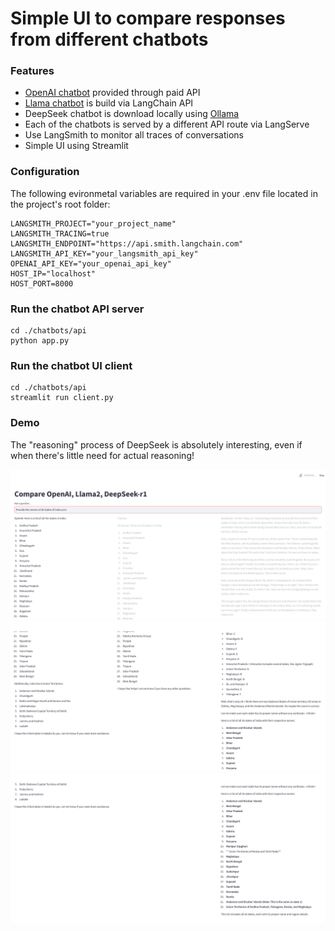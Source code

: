 # Simple UI to compare responses from different chatbots 

### Features
- [OpenAI chatbot](https://openai.com/api/) provided through paid API 
- [Llama chatbot](https://www.llama.com/docs/integration-guides/langchain/) is build via LangChain API
- DeepSeek chatbot is download locally using [Ollama](https://ollama.com/library/deepseek-r1)
- Each of the chatbots is served by a different API route via LangServe
- Use LangSmith to monitor all traces of conversations
- Simple UI using Streamlit

### Configuration
The following evironmetal variables are required in your .env file located in the project's root folder:
```
LANGSMITH_PROJECT="your_project_name"
LANGSMITH_TRACING=true
LANGSMITH_ENDPOINT="https://api.smith.langchain.com"
LANGSMITH_API_KEY="your_langsmith_api_key"
OPENAI_API_KEY="your_openai_api_key"
HOST_IP="localhost"
HOST_PORT=8000
```

### Run the chatbot API server
```
cd ./chatbots/api
python app.py
```

### Run the chatbot UI client
```
cd ./chatbots/api
streamlit run client.py
```

### Demo
The "reasoning" process of DeepSeek is absolutely interesting, even if when there's little need for actual reasoning!

![](./demo/chatbot_1.png)
![](./demo/chatbot_2.png)
![](./demo/chatbot_3.png)